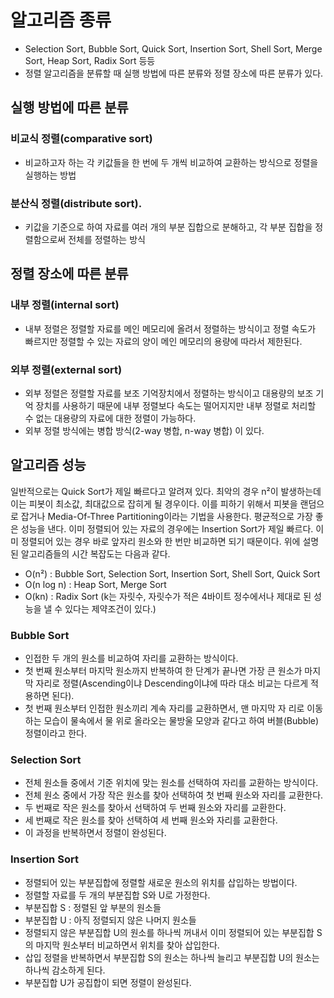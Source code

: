 
# 알고리즘 종류
 - Selection Sort, Bubble Sort, Quick Sort, Insertion Sort, Shell Sort, Merge Sort, Heap Sort, Radix Sort 등등
 - 정렬 알고리즘을 분류할 때 실행 방법에 따른 분류와 정렬 장소에 따른 분류가 있다.
## 실행 방법에 따른 분류
### 비교식 정렬(comparative sort)
- 비교하고자 하는 각 키값들을 한 번에 두 개씩 비교하여 교환하는 방식으로 정렬을 실행하는 방법
### 분산식 정렬(distribute sort).
- 키값을 기준으로 하여 자료를 여러 개의 부분 집합으로 분해하고, 각 부분 집합을 정렬함으로써 전체를 정렬하는 방식

## 정렬 장소에 따른 분류
### 내부 정렬(internal sort) 
 - 내부 정렬은 정렬할 자료를 메인 메모리에 올려서 정렬하는 방식이고 정렬 속도가 빠르지만 정렬할 수 있는 자료의 양이 메인 메모리의 용량에 따라서 제한된다.
### 외부 정렬(external sort)
 - 외부 정렬은 정렬할 자료를 보조 기억장치에서 정렬하는 방식이고 대용량의 보조 기억 장치를 사용하기 때문에 내부 정렬보다 속도는 떨어지지만 내부 정렬로 처리할 수 없는 대용량의 자료에 대한 정렬이 가능하다.
 - 외부 정렬 방식에는 병합 방식(2-way 병합, n-way 병합) 이 있다.
## 알고리즘 성능

일반적으로는 Quick Sort가 제일 빠르다고 알려져 있다. 최악의 경우 n²이 발생하는데 이는 피봇이 최소값, 최대값으로 잡히게 될 경우이다. 이를 피하기 위해서 피봇을 랜덤으로 잡거나 Media-Of-Three Partitioning이라는 기법을 사용한다. 평균적으로 가장 좋은 성능을 낸다.
이미 정렬되어 있는 자료의 경우에는 Insertion Sort가 제일 빠르다. 이미 정렬되어 있는 경우 바로 앞자리 원소와 한 번만 비교하면 되기 때문이다.
위에 설명된 알고리즘들의 시간 복잡도는 다음과 같다.
- O(n²) : Bubble Sort, Selection Sort, Insertion Sort, Shell Sort, Quick Sort
- O(n log n) : Heap Sort, Merge Sort
- O(kn) : Radix Sort (k는 자릿수, 자릿수가 적은 4바이트 정수에서나 제대로 된 성능을 낼 수 있다는 제약조건이 있다.)
### Bubble Sort
- 인접한 두 개의 원소를 비교하여 자리를 교환하는 방식이다.
- 첫 번째 원소부터 마지막 원소까지 반복하여 한 단계가 끝나면 가장 큰 원소가 마지막 자리로 정렬(Ascending이냐 Descending이냐에 따라 대소 비교는 다르게 적용하면 된다).
- 첫 번째 원소부터 인접한 원소끼리 계속 자리를 교환하면서, 맨 마지막 자 리로 이동하는 모습이 물속에서 물 위로 올라오는 물방울 모양과 같다고 하여 버블(Bubble) 정렬이라고 한다.

### Selection Sort
- 전체 원소들 중에서 기준 위치에 맞는 원소를 선택하여 자리를 교환하는 방식이다.
- 전체 원소 중에서 가장 작은 원소를 찾아 선택하여 첫 번째 원소와 자리를 교환한다.
- 두 번째로 작은 원소를 찾아서 선택하여 두 번째 원소와 자리를 교환한다.
- 세 번째로 작은 원소를 찾아 선택하여 세 번째 원소와 자리를 교환한다.
- 이 과정을 반복하면서 정렬이 완성된다.

### Insertion Sort
- 정렬되어 있는 부분집합에 정렬할 새로운 원소의 위치를 삽입하는 방법이다.
- 정렬할 자료를 두 개의 부분집합 S와 U로 가정한다.
- 부분집합 S : 정렬된 앞 부분의 원소들
- 부분집합 U : 아직 정렬되지 않은 나머지 원소들
- 정렬되지 않은 부분집합 U의 원소를 하나씩 꺼내서 이미 정렬되어 있는 부분집합 S의 마지막 원소부터 비교하면서 위치를 찾아 삽입한다.
- 삽입 정렬을 반복하면서 부분집합 S의 원소는 하나씩 늘리고 부분집합 U의 원소는 하나씩 감소하게 된다.
- 부분집합 U가 공집합이 되면 정렬이 완성된다.
